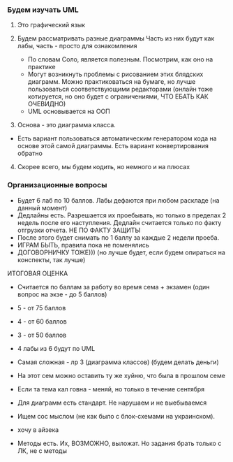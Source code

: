 ### Будем изучать UML
1. Это графический язык
2. Будем рассматривать разные диаграммы
	Часть из них будут как лабы, часть - просто для ознакомления
	* По словам Соло, является полезным. Посмотрим, как оно на практике
	* Могут возникнуть проблемы с рисованием этих блядских диаграмм. Можно практиковаться на бумаге, но лучше пользоваться соответствующими редакторами (онлайн тоже котируется, но оно будет с ограничениями, ЧТО ЕБАТЬ КАК ОЧЕВИДНО)
	* UML основывается на ООП

3. Основа - это диаграмма класса.
* Есть вариант пользоваться автоматическим генератором кода на основе этой самой диаграммы. Есть вариант конвертирования обратно

4. Скорее всего, мы будем кодить, но немного и на плюсах

### Организационные вопросы
* Будет 6 лаб по 10 баллов. Лабы дефаются при любом раскладе (на данный момент)
* Дедлайны есть. Разрешается их проебывать, но только в пределах 2 недель после его наступления. Дедлайн считается только по факту отгрузки отчета. НЕ ПО ФАКТУ ЗАЩИТЫ
* После этого будет снимать по 1 баллу за каждые 2 недели проеба.
* ИГРАМ БЫТЬ, правила пока не поменялись
* ДОГОВОРНИЧКУ ТОЖЕ))) (но лучше будет, если будем опираться на конспекты, так лучше)


ИТОГОВАЯ ОЦЕНКА
* Считается по баллам за работу во время сема + экзамен (один вопрос на экзе - до 5 баллов)
* 5 - от 75 баллов
* 4 - от  60 баллов
* 3 - от 50 баллов

* 4 лабы из 6 будут по UML
* Самая сложная - лр 3 (диаграмма классов) (будем делать деньги)
* На этот сем можно оставить ту же хуйню, что была в прошлом семе
* Если та тема кал говна - меняй, но только в течение сентября

* Для диаграмм есть стандарт. Не нарушаем и не выебываемся
* Ищем сос мыслом (не как было с блок-схемами на украинском).
* хочу в айзека
* Методы есть. Их, ВОЗМОЖНО, выложат. Но задания брать только с ЛК, не с методы
